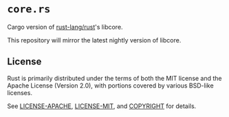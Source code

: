 # `core.rs`

Cargo version of [rust-lang/rust]'s libcore.

[rust-lang/rust]: https://github.com/rust-lang/rust

This repository will mirror the latest nightly version of libcore.

## License

Rust is primarily distributed under the terms of both the MIT license
and the Apache License (Version 2.0), with portions covered by various
BSD-like licenses.

See [LICENSE-APACHE](LICENSE-APACHE), [LICENSE-MIT](LICENSE-MIT), and [COPYRIGHT](COPYRIGHT) for details.
